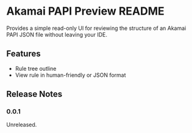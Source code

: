 # Akamai PAPI Preview README

Provides a simple read-only UI for reviewing the structure of an Akamai PAPI JSON file without leaving your IDE.

## Features

* Rule tree outline
* View rule in human-friendly or JSON format

## Release Notes

### 0.0.1

Unreleased.
